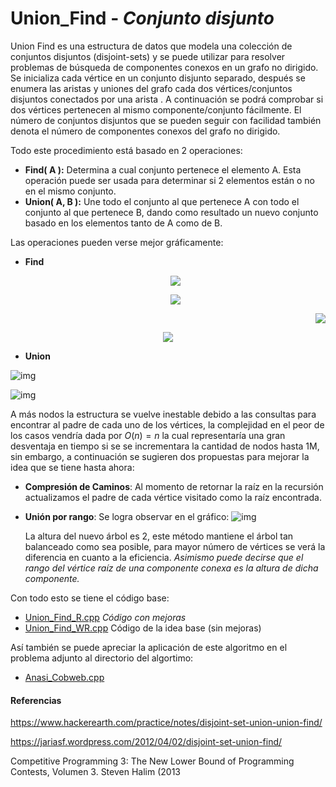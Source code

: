 # Union_Find - *Conjunto disjunto*
Union Find es una estructura de datos que modela una colección de conjuntos disjuntos (disjoint-sets) y se puede utilizar para resolver problemas de búsqueda de componentes conexos en un grafo no dirigido. Se inicializa cada vértice en un conjunto disjunto separado, después se enumera las aristas y uniones del grafo cada dos vértices/conjuntos disjuntos conectados por una arista . A continuación se podrá comprobar si dos vértices pertenecen al mismo componente/conjunto fácilmente. El número de conjuntos disjuntos que se pueden seguir con facilidad también denota el número de componentes conexos del grafo no dirigido.

Todo este procedimiento está basado en 2 operaciones:

- **Find( A ):** Determina a cual conjunto pertenece el elemento A. Esta operación puede ser usada para determinar si 2 elementos están o no en el mismo conjunto.
- **Union( A, B ):** Une todo el conjunto al que pertenece A con todo el conjunto al que pertenece B, dando como resultado un nuevo conjunto basado en los elementos tanto de A como de B.

Las operaciones pueden verse mejor gráficamente:

- **Find**

  

  <p align="center">
    <img src="https://jariasf.files.wordpress.com/2012/04/find0.jpg"/>
  </p>

  <p align="center">
    <img src="https://jariasf.files.wordpress.com/2012/04/find1.jpg"/>
  </p>

<p align="right">
  <img src="https://jariasf.files.wordpress.com/2012/04/find2.jpg"/>
</p>

<p align="center">
  <img src="https://jariasf.files.wordpress.com/2012/04/find3.jpg"/>
</p>

* **Union**

![img](https://jariasf.files.wordpress.com/2012/04/union2.jpg)

![img](https://jariasf.files.wordpress.com/2012/04/union3.jpg)

A más nodos la estructura se vuelve inestable debido a las consultas para encontrar al padre de cada uno de los vértices, la complejidad en el peor de los casos vendría dada por $O(n) = n$ la cual representaría una gran desventaja en tiempo si se se incrementara la cantidad de nodos hasta 1M, sin embargo, a continuación se sugieren dos propuestas para mejorar la idea que se tiene hasta ahora:

* **Compresión de Caminos**: Al momento de retornar la raíz en la recursión actualizamos el padre de cada vértice visitado como la raíz encontrada.

* **Unión por rango**: Se logra observar en el gráfico:
  ![img](https://jariasf.files.wordpress.com/2012/04/union6rank.jpg)

  La altura del nuevo árbol es 2, este método mantiene el árbol tan balanceado como sea posible, para mayor número de vértices se verá la diferencia en cuanto a la eficiencia. *Asimismo puede decirse que el rango del vértice raíz de una componente conexa es la altura de dicha componente.*

Con todo esto se tiene el código base:

* [Union_Find_R.cpp](https://github.com/AnderMichael/Algoritmica/blob/main/EstructurasDeDatos/Union_Find/Union_Find_R.cpp) *Código con mejoras*
* [Union_Find_WR.cpp](https://github.com/AnderMichael/Algoritmica/blob/main/EstructurasDeDatos/Union_Find/Union_Find_WR.cpp) Código de la idea base (sin mejoras)

Así también se puede apreciar la aplicación de este algoritmo en el problema adjunto al directorio del algortimo:

* [Anasi_Cobweb.cpp](https://github.com/AnderMichael/Algoritmica/blob/main/EstructurasDeDatos/Union_Find/Anasi_Cobweb.cpp)

#### Referencias

https://www.hackerearth.com/practice/notes/disjoint-set-union-union-find/

https://jariasf.wordpress.com/2012/04/02/disjoint-set-union-find/

Competitive Programming 3: The New Lower Bound of Programming Contests, Volumen 3. Steven Halim (2013